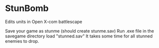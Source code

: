 # StunBomb
Edits units in Open X-com battlescape

Save your game as stunme (should create stunme.sav)
Run .exe file in the savegame directory
load "stunned.sav"
It takes some time for all stunned enemies to drop.
